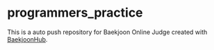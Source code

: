 # programmers_practice
This is a auto push repository for Baekjoon Online Judge created with [BaekjoonHub](https://github.com/BaekjoonHub/BaekjoonHub).
